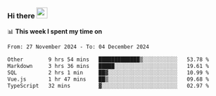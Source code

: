 ### Hi there <a href="https://www.gautamkrishnar.com/"><img src="https://media.giphy.com/media/hvRJCLFzcasrR4ia7z/giphy.gif" width="25px"></a>

📊 **This week I spent my time on**

<!--START_SECTION:waka-->

```txt
From: 27 November 2024 - To: 04 December 2024

Other        9 hrs 54 mins   █████████████▒░░░░░░░░░░░   53.78 %
Markdown     3 hrs 36 mins   █████░░░░░░░░░░░░░░░░░░░░   19.61 %
SQL          2 hrs 1 min     ██▓░░░░░░░░░░░░░░░░░░░░░░   10.99 %
Vue.js       1 hr 47 mins    ██▒░░░░░░░░░░░░░░░░░░░░░░   09.68 %
TypeScript   32 mins         ▓░░░░░░░░░░░░░░░░░░░░░░░░   02.97 %
```

<!--END_SECTION:waka-->
